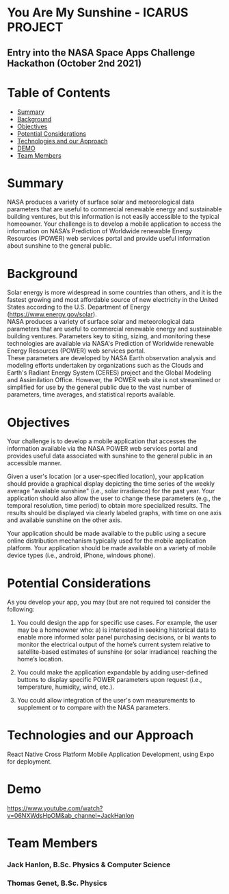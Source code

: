 # You Are My Sunshine - ICARUS PROJECT
## Entry into the NASA Space Apps Challenge Hackathon (October 2nd 2021)
# Table of Contents
* [Summary](#summary)
* [Background](#background)
* [Objectives](#objectives)
* [Potential Considerations](#potential-considerations)
* [Technologies and our Approach](#technologies-and-our-approach)
* [DEMO](#demo)
* [Team Members](#team-members)

# Summary
NASA produces a variety of surface solar and meteorological data parameters that are useful to commercial renewable energy and sustainable building ventures, but this information is not easily accessible to the typical homeowner. Your challenge is to develop a mobile application to access the information on NASA’s Prediction of Worldwide renewable Energy Resources (POWER) web services portal and provide useful information about sunshine to the general public.

# Background
Solar energy is more widespread in some countries than others, and it is the fastest growing and most affordable source of new electricity in the United States according to the U.S. Department of Energy (https://www.energy.gov/solar).  
NASA produces a variety of surface solar and meteorological data parameters that are useful to commercial renewable energy and sustainable building ventures. Parameters key to siting, sizing, and monitoring these technologies are available via NASA's Prediction of Worldwide renewable Energy Resources (POWER) web services portal.  
These parameters are developed by NASA Earth observation analysis and modeling efforts undertaken by organizations such as the Clouds and Earth's Radiant Energy System (CERES) project and the Global Modeling and Assimilation Office. However, the POWER web site is not streamlined or simplified for use by the general public due to the vast number of parameters, time averages, and statistical reports available.

# Objectives

Your challenge is to develop a mobile application that accesses the information available via the NASA POWER web services portal and provides useful data associated with sunshine to the general public in an accessible manner.  

Given a user's location (or a user-specified location), your application should provide a graphical display depicting the time series of the weekly average "available sunshine" (i.e., solar irradiance) for the past year. Your application should also allow the user to change these parameters (e.g., the temporal resolution, time period) to obtain more specialized results. The results should be displayed via clearly labeled graphs, with time on one axis and available sunshine on the other axis.  

Your application should be made available to the public using a secure online distribution mechanism typically used for the mobile application platform. Your application should be made available on a variety of mobile device types (i.e., android, iPhone, windows phone).

# Potential Considerations

As you develop your app, you may (but are not required to) consider the following:
1. You could design the app for specific use cases. For example, the user may be a homeowner who: a) is interested in seeking historical data to enable more informed solar panel purchasing decisions, or b) wants to monitor the electrical output of the home’s current system relative to satellite-based estimates of sunshine (or solar irradiance) reaching the home’s location.

2. You could make the application expandable by adding user-defined buttons to display specific POWER parameters upon request (i.e., temperature, humidity, wind, etc.).

3. You could allow integration of the user's own measurements to supplement or to compare with the NASA parameters.


# Technologies and our Approach
React Native Cross Platform Mobile Application Development, using Expo for deployment.

# Demo
https://www.youtube.com/watch?v=06NXWdsHpOM&ab_channel=JackHanlon
# Team Members
### Jack Hanlon, B.Sc. Physics & Computer Science
### Thomas Genet, B.Sc. Physics 
